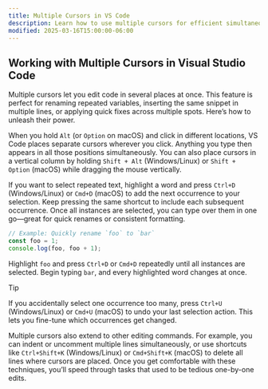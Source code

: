 ```yaml
---
title: Multiple Cursors in VS Code
description: Learn how to use multiple cursors for efficient simultaneous editing across multiple locations in your code
modified: 2025-03-16T15:00:00-06:00
---
```


## Working with Multiple Cursors in Visual Studio Code

Multiple cursors let you edit code in several places at once. This feature is perfect for renaming repeated variables, inserting the same snippet in multiple lines, or applying quick fixes across multiple spots. Here’s how to unleash their power.

When you hold `Alt` (or `Option` on macOS) and click in different locations, VS Code places separate cursors wherever you click. Anything you type then appears in all those positions simultaneously. You can also place cursors in a vertical column by holding `Shift + Alt` (Windows/Linux) or `Shift + Option` (macOS) while dragging the mouse vertically.

If you want to select repeated text, highlight a word and press `Ctrl+D` (Windows/Linux) or `Cmd+D` (macOS) to add the next occurrence to your selection. Keep pressing the same shortcut to include each subsequent occurrence. Once all instances are selected, you can type over them in one go—great for quick renames or consistent formatting.

```ts
// Example: Quickly rename `foo` to `bar`
const foo = 1;
console.log(foo, foo + 1);
```

Highlight `foo` and press `Ctrl+D` or `Cmd+D` repeatedly until all instances are selected. Begin typing `bar`, and every highlighted word changes at once.

> [!TIP]
> If you accidentally select one occurrence too many, press `Ctrl+U` (Windows/Linux) or `Cmd+U` (macOS) to undo your last selection action. This lets you fine-tune which occurrences get changed.

Multiple cursors also extend to other editing commands. For example, you can indent or uncomment multiple lines simultaneously, or use shortcuts like `Ctrl+Shift+K` (Windows/Linux) or `Cmd+Shift+K` (macOS) to delete all lines where cursors are placed. Once you get comfortable with these techniques, you’ll speed through tasks that used to be tedious one-by-one edits.
